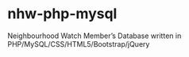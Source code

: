 # nhw-php-mysql
Neighbourhood Watch Member’s Database written in PHP/MySQL/CSS/HTML5/Bootstrap/jQuery
